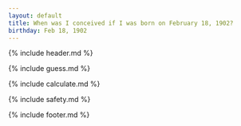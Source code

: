 ```yaml
---
layout: default
title: When was I conceived if I was born on February 18, 1902?
birthday: Feb 18, 1902
---
```


{% include header.md %}

{% include guess.md %}

{% include calculate.md %}

{% include safety.md %}

{% include footer.md %}



